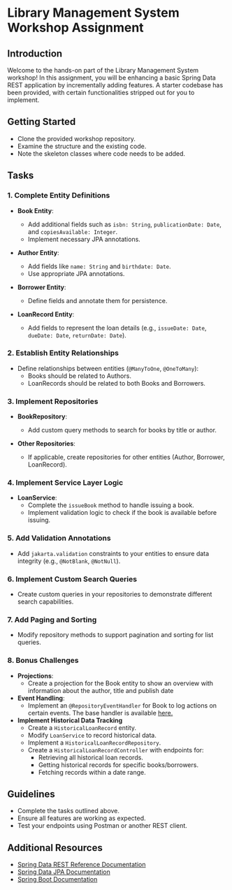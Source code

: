 # Library Management System Workshop Assignment

## Introduction

Welcome to the hands-on part of the Library Management System workshop! In this assignment, you will be enhancing a
basic Spring Data REST application by incrementally adding features. A starter codebase has been provided, with certain
functionalities stripped out for you to implement.

## Getting Started

- Clone the provided workshop repository.
- Examine the structure and the existing code.
- Note the skeleton classes where code needs to be added.

## Tasks

### 1. Complete Entity Definitions

- **Book Entity**:
    - Add additional fields such as `isbn: String`, `publicationDate: Date`, and `copiesAvailable: Integer`.
    - Implement necessary JPA annotations.

- **Author Entity**:
    - Add fields like `name: String` and `birthdate: Date`.
    - Use appropriate JPA annotations.

- **Borrower Entity**:
    - Define fields and annotate them for persistence.

- **LoanRecord Entity**:
    - Add fields to represent the loan details (e.g., `issueDate: Date`, `dueDate: Date`, `returnDate: Date`).

### 2. Establish Entity Relationships

- Define relationships between entities (`@ManyToOne`, `@OneToMany`):
    - Books should be related to Authors.
    - LoanRecords should be related to both Books and Borrowers.

### 3. Implement Repositories

- **BookRepository**:
    - Add custom query methods to search for books by title or author.

- **Other Repositories**:
    - If applicable, create repositories for other entities (Author, Borrower, LoanRecord).

### 4. Implement Service Layer Logic

- **LoanService**:
    - Complete the `issueBook` method to handle issuing a book.
    - Implement validation logic to check if the book is available before issuing.

### 5. Add Validation Annotations

- Add `jakarta.validation` constraints to your entities to ensure data integrity (e.g., `@NotBlank`, `@NotNull`).

### 6. Implement Custom Search Queries

- Create custom queries in your repositories to demonstrate different search capabilities.

### 7. Add Paging and Sorting

- Modify repository methods to support pagination and sorting for list queries.

### 8. Bonus Challenges

- **Projections**:
    - Create a projection for the Book entity to show an overview with information about the author, title and publish
      date
- **Event Handling**:
    - Implement an `@RepositoryEventHandler` for Book to log actions on certain events. The base handler is
      available [here.](src/main/java/com/example/esdworkshop/event/BookEventHandler.java)
- **Implement Historical Data Tracking**
    - Create a `HistoricalLoanRecord` entity.
    - Modify `LoanService` to record historical data.
    - Implement a `HistoricalLoanRecordRepository`.
    - Create a `HistoricalLoanRecordController` with endpoints for:
        - Retrieving all historical loan records.
        - Getting historical records for specific books/borrowers.
        - Fetching records within a date range.

## Guidelines

- Complete the tasks outlined above.
- Ensure all features are working as expected.
- Test your endpoints using Postman or another REST client.

## Additional Resources

- [Spring Data REST Reference Documentation](https://docs.spring.io/spring-data/rest/docs/current/reference/html/)
- [Spring Data JPA Documentation](https://docs.spring.io/spring-data/jpa/docs/current/reference/html/)
- [Spring Boot Documentation](https://docs.spring.io/spring-boot/docs/current/reference/htmlsingle/)

